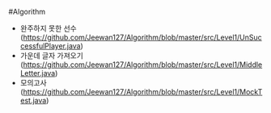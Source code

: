 #Algorithm

- 완주하지 못한 선수 (https://github.com/Jeewan127/Algorithm/blob/master/src/Level1/UnSuccessfulPlayer.java)
- 가운데 글자 가져오기 (https://github.com/Jeewan127/Algorithm/blob/master/src/Level1/MiddleLetter.java)
- 모의고사 (https://github.com/Jeewan127/Algorithm/blob/master/src/Level1/MockTest.java)

